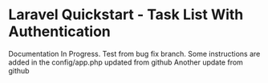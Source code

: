 # Laravel Quickstart - Task List With Authentication

Documentation In Progress.
Test from bug fix branch.
Some instructions are added in the config/app.php
updated from github
Another update from github
